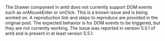 The Drawer component in antd does not currently support DOM events such as onMouseEnter or onClick. This is a known issue and is being worked on. A reproduction link and steps to reproduce are provided in the original post. The expected behavior is for DOM events to be triggered, but they are not currently working. The issue was reported in version 5.5.1 of antd and is present in at least version 5.5.1.
